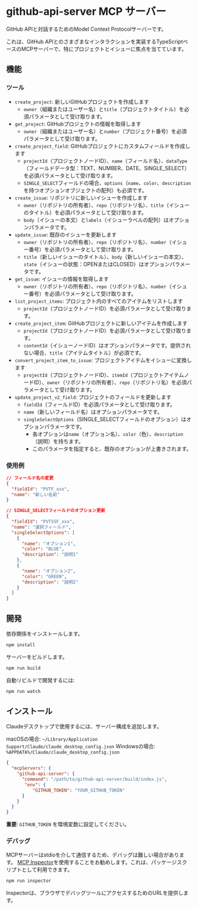 # github-api-server MCP サーバー

GitHub APIと対話するためのModel Context Protocolサーバーです。

これは、GitHub APIとのさまざまなインタラクションを実装するTypeScriptベースのMCPサーバーで、特にプロジェクトとイシューに焦点を当てています。

## 機能

### ツール

- `create_project`: 新しいGitHubプロジェクトを作成します
  - `owner`（組織またはユーザー名）と`title`（プロジェクトタイトル）を必須パラメータとして受け取ります。
- `get_project`: GitHubプロジェクトの情報を取得します
  - `owner`（組織またはユーザー名）と`number`（プロジェクト番号）を必須パラメータとして受け取ります。
- `create_project_field`: GitHubプロジェクトにカスタムフィールドを作成します
  - `projectId`（プロジェクトノードID）、`name`（フィールド名）、`dataType`（フィールドデータ型：TEXT、NUMBER、DATE、SINGLE_SELECT）を必須パラメータとして受け取ります。
  - `SINGLE_SELECT`フィールドの場合、`options`（`name`、`color`、`description`を持つオプションオブジェクトの配列）も必須です。
- `create_issue`: リポジトリに新しいイシューを作成します
  - `owner`（リポジトリの所有者）、`repo`（リポジトリ名）、`title`（イシューのタイトル）を必須パラメータとして受け取ります。
  - `body`（イシューの本文）と`labels`（イシューラベルの配列）はオプションパラメータです。
- `update_issue`: 既存のイシューを更新します
  - `owner`（リポジトリの所有者）、`repo`（リポジトリ名）、`number`（イシュー番号）を必須パラメータとして受け取ります。
  - `title`（新しいイシューのタイトル）、`body`（新しいイシューの本文）、`state`（イシューの状態：OPENまたはCLOSED）はオプションパラメータです。
- `get_issue`: イシューの情報を取得します
  - `owner`（リポジトリの所有者）、`repo`（リポジトリ名）、`number`（イシュー番号）を必須パラメータとして受け取ります。
- `list_project_items`: プロジェクト内のすべてのアイテムをリストします
  - `projectId`（プロジェクトノードID）を必須パラメータとして受け取ります。
- `create_project_item`: GitHubプロジェクトに新しいアイテムを作成します
  - `projectId`（プロジェクトノードID）を必須パラメータとして受け取ります。
  - `contentId`（イシューノードID）はオプションパラメータです。提供されない場合、`title`（アイテムタイトル）が必須です。
- `convert_project_item_to_issue`: プロジェクトアイテムをイシューに変換します
   - `projectId`（プロジェクトノードID）、`itemId`（プロジェクトアイテムノードID）、`owner`（リポジトリの所有者）、`repo`（リポジトリ名）を必須パラメータとして受け取ります。
- `update_project_v2_field`: プロジェクトのフィールドを更新します
   - `fieldId`（フィールドID）を必須パラメータとして受け取ります。
   - `name`（新しいフィールド名）はオプションパラメータです。
   - `singleSelectOptions`（SINGLE_SELECTフィールドのオプション）はオプションパラメータです。
     - 各オプションは`name`（オプション名）、`color`（色）、`description`（説明）を持ちます。
     - このパラメータを指定すると、既存のオプションが上書きされます。

### 使用例

```json
// フィールド名の変更
{
  "fieldId": "PVTF_xxx",
  "name": "新しい名前"
}

// SINGLE_SELECTフィールドのオプション更新
{
  "fieldId": "PVTSSF_xxx",
  "name": "選択フィールド",
  "singleSelectOptions": [
    {
      "name": "オプション1",
      "color": "BLUE",
      "description": "説明1"
    },
    {
      "name": "オプション2",
      "color": "GREEN",
      "description": "説明2"
    }
  ]
}
```

## 開発

依存関係をインストールします。
```bash
npm install
```

サーバーをビルドします。
```bash
npm run build
```

自動リビルドで開発するには:
```bash
npm run watch
```

## インストール

Claudeデスクトップで使用するには、サーバー構成を追加します。

macOSの場合: `~/Library/Application Support/Claude/claude_desktop_config.json`
Windowsの場合: `%APPDATA%/Claude/claude_desktop_config.json`

```json
{
  "mcpServers": {
    "github-api-server": {
      "command": "/path/to/github-api-server/build/index.js",
       "env": {
          "GITHUB_TOKEN": "YOUR_GITHUB_TOKEN"
      }
    }
  }
}
```
**重要**: `GITHUB_TOKEN` を環境変数に設定してください。

### デバッグ

MCPサーバーはstdioを介して通信するため、デバッグは難しい場合があります。 [MCP Inspector](https://github.com/modelcontextprotocol/inspector)を使用することをお勧めします。これは、パッケージスクリプトとして利用できます。

```bash
npm run inspector
```

Inspectorは、ブラウザでデバッグツールにアクセスするためのURLを提供します。

